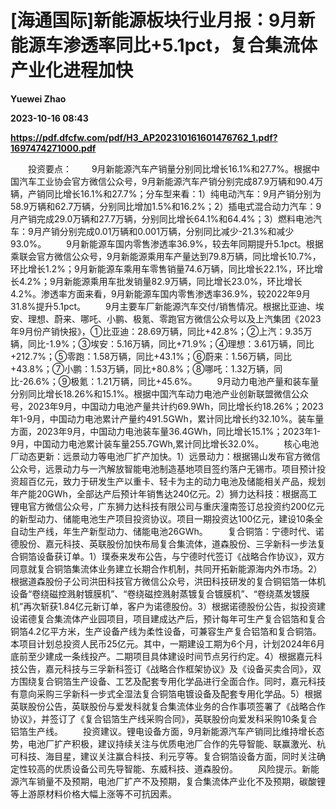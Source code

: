 # [海通国际]新能源板块行业月报：9月新能源车渗透率同比+5.1pct，复合集流体产业化进程加快
**Yuewei Zhao**

**2023-10-16 08:43**

**https://pdf.dfcfw.com/pdf/H3_AP202310161601476762_1.pdf?1697474271000.pdf**

　　投资要点： 　　9月新能源汽车产销量分别同比增长16.1%和27.7%。根据中国汽车工业协会官方微信公众号，9月新能源汽车产销分别完成87.9万辆和90.4万辆，产销同比增长16.1%和27.7%；分车型来看：1）纯电动汽车：9月产销分别为58.9万辆和62.7万辆，分别同比增加1.5%和16.2%；2）插电式混合动力汽车：9月产销完成29.0万辆和27.7万辆，分别同比增长64.1%和64.4%；3）燃料电池汽车：9月产销分别完成0.01万辆和0.001万辆，分别同比减少-21.3%和减少93.0%。 　　9月新能源车国内零售渗透率36.9%，较去年同期提升5.1pct。根据乘联会官方微信公众号，9月新能源乘用车产量达到79.8万辆，同比增长10.7%，环比增长1.2%；9月新能源车乘用车零售销量74.6万辆，同比增长22.1%，环比增长4.2%；9月新能源乘用车批发销量82.9万辆，同比增长23.0%，环比增长4.2%。渗透率方面来看，9月新能源车国内零售渗透率36.9%，较2022年9月31.8%提升5.1pct。 　　9月主要车厂新能源汽车交付/销售情况。根据比亚迪、埃安、理想、蔚来、哪吒、小鹏、极氪、零跑官方微信公众号以及上汽集团《2023年9月份产销快报》，①比亚迪：28.69万辆，同比+42.8%；②上汽：9.35万辆，同比-1.9%；③埃安：5.16万辆，同比+71.9%；④理想：3.61万辆，同比+212.7%；⑤零跑：1.58万辆，同比+43.1%；⑥蔚来：1.56万辆，同比+43.8%；⑦小鹏：1.53万辆，同比+80.8%；⑧哪吒：1.32万辆，同比-26.6%；⑨极氪：1.21万辆，同比+45.6%。 　　9月动力电池产量和装车量分别同比增长18.26%和15.1%。根据中国汽车动力电池产业创新联盟微信公众号，2023年9月，中国动力电池产量共计约69.9Wh，同比增长约18.26%；2023年1-9月，中国动力电池累计产量约491.5GWh，累计同比增长约32.10%。装车量方面，2023年9月，中国动力电池装车量36.4GWh，同比增长15.1%；2023年1-9月，中国动力电池累计装车量255.7GWh,累计同比增长32.0%。 　　核心电池厂动态更新：远景动力等电池厂扩产加快。1）远景动力：根据锡山发布官方微信公众号，远景动力与一汽解放智能电池制造基地项目签约落户无锡市。项目预计投资超百亿元，致力于研发生产以重卡、轻卡为主的动力电池及储能相关产品，规划年产能20GWh，全部达产后预计年销售达240亿元。2）狮力达科技：根据高工锂电官方微信公众号，广东狮力达科技有限公司与重庆潼南签订总投资约200亿元的新型动力、储能电池生产项目投资协议。项目一期投资达100亿元，建设10条全自动生产线，年生产新型动力、储能电池26GWh。 　　复合铜箔：宁德时代、诺德股份、嘉元科技、英联股份加快布局复合集流体，道森股份、三孚新科一步法复合铜箔设备获订单。1）璞泰来发布公告，与宁德时代签订《战略合作协议》，双方同意就复合铜箔集流体业务建立长期合作机制，共同开拓新能源海内外市场。2）根据道森股份子公司洪田科技官方微信公众号，洪田科技研发的复合铜铝箔一体机设备“卷绕磁控溅射镀膜机”、“卷绕磁控溅射蒸镀复合镀膜机”、“卷绕蒸发镀膜机”再次斩获1.84亿元新订单，客户为诺德股份。3）根据诺德股份公告，拟投资建设诺德复合集流体产业园项目，项目建成达产后，预计每年可生产复合铝箔和复合铜箔4.2亿平方米，生产设备产线为柔性设备，可兼容生产复合铝箔和复合铜箔。本项目计划总投资人民币25亿元。其中，一期建设工期为6个月，计划2024年6月底前至少建成一条线投产。二期项目具体建设时间节点另行约定。4）根据嘉元科技公告，嘉元科技与三孚新科签订《战略合作框架协议》及《设备买卖合同》，双方围绕复合铜箔生产设备、工艺及配套专用化学品进行全面合作。同时，嘉元科技有意向采购三孚新科一步式全湿法复合铜箔电镀设备及配套专用化学品。5）根据英联股份公告，英联股份与爱发科就复合集流体业务的合作事项签署了《战略合作协议》，并签订了《复合铝箔生产线采购合同》，英联股份向爱发科采购10条复合铝箔生产线。 　　投资建议。锂电设备方面，9月新能源汽车产销同比维持增长态势，电池厂扩产积极，建议持续关注与优质电池厂合作的先导智能、联赢激光、杭可科技、海目星，建议关注赢合科技、利元亨等。复合铜箔设备方面，同时关注确定性较高的优质设备公司先导智能、东威科技、道森股份。 　　风险提示。新能源汽车销量不及预期，电池厂扩产不及预期，复合集流体产业化不及预期，碳酸锂等上游原材料价格大幅上涨等不可抗因素。
